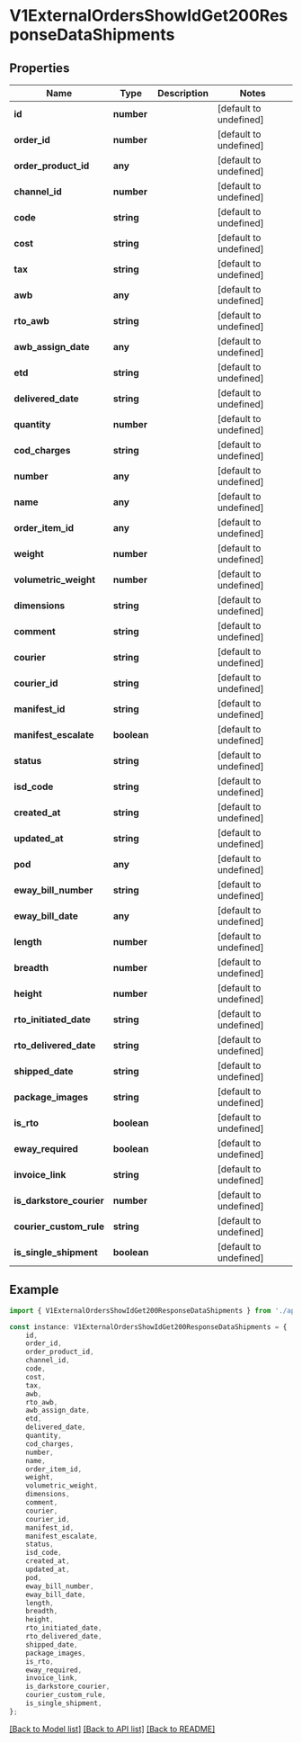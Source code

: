 # V1ExternalOrdersShowIdGet200ResponseDataShipments


## Properties

Name | Type | Description | Notes
------------ | ------------- | ------------- | -------------
**id** | **number** |  | [default to undefined]
**order_id** | **number** |  | [default to undefined]
**order_product_id** | **any** |  | [default to undefined]
**channel_id** | **number** |  | [default to undefined]
**code** | **string** |  | [default to undefined]
**cost** | **string** |  | [default to undefined]
**tax** | **string** |  | [default to undefined]
**awb** | **any** |  | [default to undefined]
**rto_awb** | **string** |  | [default to undefined]
**awb_assign_date** | **any** |  | [default to undefined]
**etd** | **string** |  | [default to undefined]
**delivered_date** | **string** |  | [default to undefined]
**quantity** | **number** |  | [default to undefined]
**cod_charges** | **string** |  | [default to undefined]
**number** | **any** |  | [default to undefined]
**name** | **any** |  | [default to undefined]
**order_item_id** | **any** |  | [default to undefined]
**weight** | **number** |  | [default to undefined]
**volumetric_weight** | **number** |  | [default to undefined]
**dimensions** | **string** |  | [default to undefined]
**comment** | **string** |  | [default to undefined]
**courier** | **string** |  | [default to undefined]
**courier_id** | **string** |  | [default to undefined]
**manifest_id** | **string** |  | [default to undefined]
**manifest_escalate** | **boolean** |  | [default to undefined]
**status** | **string** |  | [default to undefined]
**isd_code** | **string** |  | [default to undefined]
**created_at** | **string** |  | [default to undefined]
**updated_at** | **string** |  | [default to undefined]
**pod** | **any** |  | [default to undefined]
**eway_bill_number** | **string** |  | [default to undefined]
**eway_bill_date** | **any** |  | [default to undefined]
**length** | **number** |  | [default to undefined]
**breadth** | **number** |  | [default to undefined]
**height** | **number** |  | [default to undefined]
**rto_initiated_date** | **string** |  | [default to undefined]
**rto_delivered_date** | **string** |  | [default to undefined]
**shipped_date** | **string** |  | [default to undefined]
**package_images** | **string** |  | [default to undefined]
**is_rto** | **boolean** |  | [default to undefined]
**eway_required** | **boolean** |  | [default to undefined]
**invoice_link** | **string** |  | [default to undefined]
**is_darkstore_courier** | **number** |  | [default to undefined]
**courier_custom_rule** | **string** |  | [default to undefined]
**is_single_shipment** | **boolean** |  | [default to undefined]

## Example

```typescript
import { V1ExternalOrdersShowIdGet200ResponseDataShipments } from './api';

const instance: V1ExternalOrdersShowIdGet200ResponseDataShipments = {
    id,
    order_id,
    order_product_id,
    channel_id,
    code,
    cost,
    tax,
    awb,
    rto_awb,
    awb_assign_date,
    etd,
    delivered_date,
    quantity,
    cod_charges,
    number,
    name,
    order_item_id,
    weight,
    volumetric_weight,
    dimensions,
    comment,
    courier,
    courier_id,
    manifest_id,
    manifest_escalate,
    status,
    isd_code,
    created_at,
    updated_at,
    pod,
    eway_bill_number,
    eway_bill_date,
    length,
    breadth,
    height,
    rto_initiated_date,
    rto_delivered_date,
    shipped_date,
    package_images,
    is_rto,
    eway_required,
    invoice_link,
    is_darkstore_courier,
    courier_custom_rule,
    is_single_shipment,
};
```

[[Back to Model list]](../README.md#documentation-for-models) [[Back to API list]](../README.md#documentation-for-api-endpoints) [[Back to README]](../README.md)
